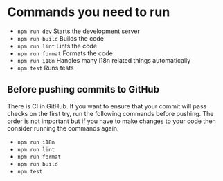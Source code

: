 # Commands you need to run

- `npm run dev` Starts the development server
- `npm run build` Builds the code
- `npm run lint` Lints the code
- `npm run format` Formats the code
- `npm run i18n` Handles many i18n related things automatically
- `npm test` Runs tests

## Before pushing commits to GitHub

There is CI in GitHub. If you want to ensure that your commit will pass checks
on the first try, run the following commands before pushing. The order is not
important but if you have to make changes to your code then consider running
the commands again.

- `npm run i18n`
- `npm run lint`
- `npm run format`
- `npm run build`
- `npm test`
